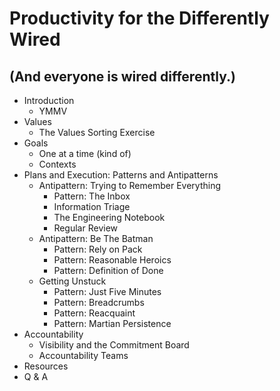 # Productivity for the Differently Wired

## (And everyone is wired differently.)



* Introduction
  * YMMV
* Values
  * The Values Sorting Exercise
* Goals 
  * One at a time (kind of)
  * Contexts
* Plans and Execution:  Patterns and Antipatterns 
  * Antipattern:  Trying to Remember Everything
    * Pattern:  The Inbox
    * Information Triage
    * The Engineering Notebook
    * Regular Review
  * Antipattern:  Be The Batman
    * Pattern:  Rely on Pack
    * Pattern:  Reasonable Heroics
    * Pattern:  Definition of Done
  * Getting Unstuck
    * Pattern:  Just Five Minutes
    * Pattern:  Breadcrumbs
    * Pattern:  Reacquaint
    * Pattern:  Martian Persistence
* Accountability
  * Visibility and the Commitment Board
  * Accountability Teams
* Resources
* Q & A